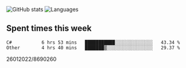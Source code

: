 ![GitHub stats](https://github-readme-stats.vercel.app/api?username=emipa606&theme=github_dark&show_icons=true) 
![Languages](https://github-readme-stats.vercel.app/api/top-langs/?username=emipa606&theme=github_dark&layout=compact)

## Spent times this week
<!--START_SECTION:waka-->

```text
C#           6 hrs 53 mins   ███████████░░░░░░░░░░░░░░   43.34 %
Other        4 hrs 40 mins   ███████▒░░░░░░░░░░░░░░░░░   29.37 %
```

<!--END_SECTION:waka-->


26012022/8690260
